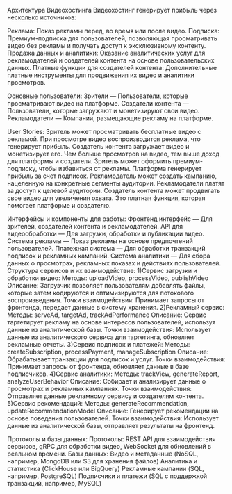 Архитектура Видеохостинга
Видеохостинг генерирует прибыль через несколько источников:

Реклама: Показ рекламы перед, во время или после видео.
Подписка: Премиум-подписка для пользователей, позволяющая просматривать видео без рекламы и получать доступ к эксклюзивному контенту.
Продажа данных и аналитики: Оказание аналитических услуг для рекламодателей и создателей контента на основе пользовательских данных.
Платные функции для создателей контента: Дополнительные платные инструменты для продвижения их видео и аналитики просмотров.

Основные пользователи:
Зрители — Пользователи, которые просматривают видео на платформе.
Создатели контента — Пользователи, которые загружают и монетизируют свои видео.
Рекламодатели — Компании, размещающие рекламу на платформе.

User Stories:
Зритель может просматривать бесплатные видео с рекламой. При просмотре видео воспроизводится реклама, что генерирует прибыль.
Создатель контента загружает видео и монетизирует его. Чем больше просмотров на видео, тем выше доход для платформы и создателя.
Зритель может оформить премиум-подписку, чтобы избавиться от рекламы. Платформа генерирует прибыль за счет подписок.
Рекламодатель может создать кампанию, нацеленную на конкретные сегменты аудитории. Рекламодатели платят за доступ к целевой аудитории.
Создатель контента может продвигать свое видео для увеличения охвата. Это платная функция, которая помогает платформе и создателю.

Интерфейсы и компоненты для работы:
Фронтенд интерфейс — Для зрителей, создателей контента и рекламодателей.
API для видеообработки — Для загрузки, обработки и публикации видео.
Система рекламы — Показ рекламы на основе предпочтений пользователей.
Платежная система — Для обработки транзакций подписок и рекламных кампаний.
Система аналитики — Для сбора данных о просмотрах, рекламных показах и действиях пользователей.
Структура сервисов и их взаимодействие:
1)Сервис загрузки и обработки видео:
Методы: uploadVideo, processVideo, publishVideo
Описание: Загрузчик позволяет пользователям добавлять файлы, которые затем кодируются и оптимизируются для потокового воспроизведения.
Точки взаимодействия: Принимает запросы от фронтенда, передает данные в систему хранения.
2)Рекламный сервис:
Методы: serveAd, targetAd, trackAdPerformance
Описание: Сервис таргетирует рекламу на основе интересов пользователей, используя данные из аналитической базы.
Точки взаимодействия: Использует данные из аналитического сервиса для таргетинга, обновляет рекламные отчеты.
3)Сервис подписок и платежей:
Методы: createSubscription, processPayment, manageSubscription
Описание: Обрабатывает транзакции для подписок и услуг.
Точки взаимодействия: Принимает запросы от фронтенда, обновляет данные в базе подписчиков.
4)Сервис аналитики:
Методы: trackView, generateReport, analyzeUserBehavior
Описание: Собирает и анализирует данные о просмотрах и рекламных кампаниях.
Точки взаимодействия: Отправляет данные рекламному сервису и создателям контента.
5)Сервис рекомендаций:
Методы: generateRecommendation, updateRecommendationModel
Описание: Генерирует рекомендации на основе поведения пользователей.
Точки взаимодействия: Использует данные из аналитической базы, отправляет результаты на фронтенд.

Протоколы и базы данных:
Протоколы: REST API для взаимодействия сервисов, gRPC для обработки видео, WebSocket для обновлений в реальном времени.
Базы данных:
Видео и метаданные (NoSQL, например, MongoDB или S3 для хранения файлов)
Аналитика и статистика (ClickHouse или BigQuery)
Рекламные кампании (SQL, например, PostgreSQL)
Подписчики и платежи (SQL с поддержкой транзакций, например, MySQL)
